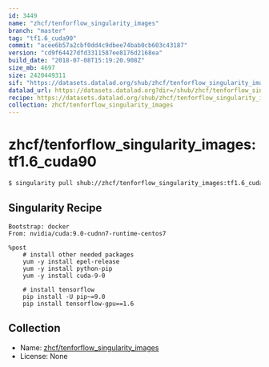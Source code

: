 ```yaml
---
id: 3449
name: "zhcf/tenforflow_singularity_images"
branch: "master"
tag: "tf1.6_cuda90"
commit: "acee6b57a2cbf0dd4c9dbee74bab0cb603c43187"
version: "cd9f64427dfd3311587ee8176d2168ea"
build_date: "2018-07-08T15:19:20.908Z"
size_mb: 4697
size: 2420449311
sif: "https://datasets.datalad.org/shub/zhcf/tenforflow_singularity_images/tf1.6_cuda90/2018-07-08-acee6b57-cd9f6442/cd9f64427dfd3311587ee8176d2168ea.simg"
datalad_url: https://datasets.datalad.org?dir=/shub/zhcf/tenforflow_singularity_images/tf1.6_cuda90/2018-07-08-acee6b57-cd9f6442/
recipe: https://datasets.datalad.org/shub/zhcf/tenforflow_singularity_images/tf1.6_cuda90/2018-07-08-acee6b57-cd9f6442/Singularity
collection: zhcf/tenforflow_singularity_images
---
```


# zhcf/tenforflow_singularity_images:tf1.6_cuda90

```bash
$ singularity pull shub://zhcf/tenforflow_singularity_images:tf1.6_cuda90
```

## Singularity Recipe

```singularity
Bootstrap: docker
From: nvidia/cuda:9.0-cudnn7-runtime-centos7

%post
    # install other needed packages
    yum -y install epel-release
    yum -y install python-pip
    yum -y install cuda-9-0

    # install tensorflow
    pip install -U pip~=9.0
    pip install tensorflow-gpu==1.6
```

## Collection

 - Name: [zhcf/tenforflow_singularity_images](https://github.com/zhcf/tenforflow_singularity_images)
 - License: None

